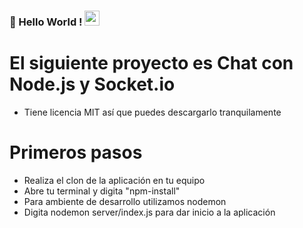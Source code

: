 ### 👋 Hello World !  <img src="https://github.com/TheDudeThatCode/TheDudeThatCode/blob/master/Assets/Earth.gif" width="24px">

# El siguiente proyecto es Chat con Node.js y Socket.io

- Tiene licencia MIT así que puedes descargarlo tranquilamente


# Primeros pasos
- Realiza el clon de la aplicación en tu equipo
- Abre tu terminal y digita "npm-install"
- Para ambiente de desarrollo utilizamos nodemon
- Digita nodemon server/index.js para dar inicio a la aplicación